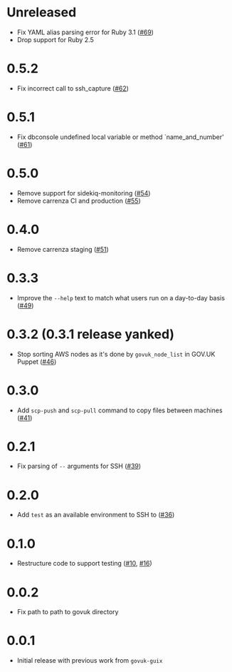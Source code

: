 # Unreleased

* Fix YAML alias parsing error for Ruby 3.1 ([#69](https://github.com/alphagov/govuk-connect/pull/69))
* Drop support for Ruby 2.5

# 0.5.2

* Fix incorrect call to ssh_capture ([#62](https://github.com/alphagov/govuk-connect/pull/62))

# 0.5.1

* Fix dbconsole undefined local variable or method `name_and_number' ([#61](https://github.com/alphagov/govuk-connect/pull/61))

# 0.5.0

* Remove support for sidekiq-monitoring ([#54](https://github.com/alphagov/govuk-connect/pull/54))
* Remove carrenza CI and production ([#55](https://github.com/alphagov/govuk-connect/pull/55))

# 0.4.0

* Remove carrenza staging ([#51](https://github.com/alphagov/govuk-connect/pull/51))

# 0.3.3

* Improve the `--help` text to match what users run on a day-to-day basis ([#49](https://github.com/alphagov/govuk-connect/pull/49))

# 0.3.2 (0.3.1 release yanked)

* Stop sorting AWS nodes as it's done by `govuk_node_list` in GOV.UK Puppet ([#46](https://github.com/alphagov/govuk-connect/pull/46))

# 0.3.0

* Add `scp-push` and `scp-pull` command to copy files between machines ([#41](https://github.com/alphagov/govuk-connect/pull/41))

# 0.2.1

* Fix parsing of `--` arguments for SSH ([#39](https://github.com/alphagov/govuk-connect/pull/39))

# 0.2.0

* Add `test` as an available environment to SSH to ([#36](https://github.com/alphagov/govuk-connect/pull/36))

# 0.1.0

* Restructure code to support testing ([#10](https://github.com/alphagov/govuk-connect/pull/10), [#16](https://github.com/alphagov/govuk-connect/pull/16))

# 0.0.2

* Fix path to path to govuk directory

# 0.0.1

* Initial release with previous work from `govuk-guix`
